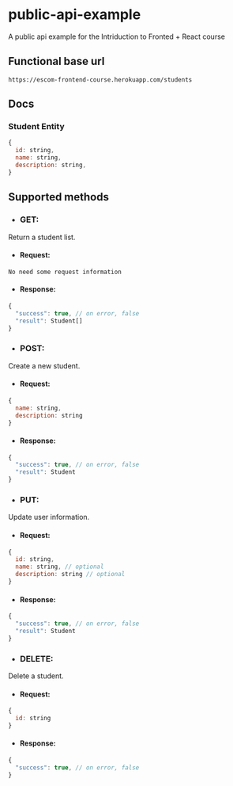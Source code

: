 # public-api-example
A public api example for the Intriduction to Fronted + React course

## Functional base url
```
https://escom-frontend-course.herokuapp.com/students
```

## Docs

### Student Entity
```js
{
  id: string,
  name: string,
  description: string,
}
```

## Supported methods
- ### GET: 
Return a student list.
  - #### Request:
  ```
  No need some request information
  ```
  - #### Response:
  ```js
  {
    "success": true, // on error, false
    "result": Student[]
  }
  ```
  
- ### POST: 
Create a new student.
  - #### Request:
  ```js
  {
    name: string,
    description: string
  }
  ```
  - #### Response:
  ```js
  {
    "success": true, // on error, false
    "result": Student
  }
  ```
  
- ### PUT: 
Update user information.
  - #### Request:
  ```js
  {
    id: string,
    name: string, // optional
    description: string // optional
  }
  ```
  - #### Response:
  ```js
  {
    "success": true, // on error, false
    "result": Student
  }
  ```
  
- ### DELETE: 
Delete a student.
  - #### Request:
  ```js
  {
    id: string
  }
  ```
  - #### Response:
  ```js
  {
    "success": true, // on error, false
  }
  ```
